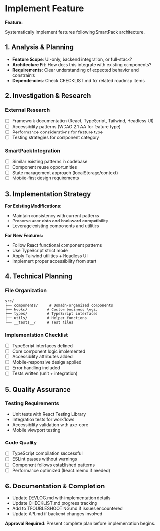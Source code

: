 # Implement Feature

**Feature: <DESCRIPTION>**

Systematically implement features following SmartPack architecture.

## 1. Analysis & Planning

- **Feature Scope**: UI-only, backend integration, or full-stack?
- **Architecture Fit**: How does this integrate with existing components?
- **Requirements**: Clear understanding of expected behavior and constraints
- **Dependencies**: Check CHECKLIST.md for related roadmap items

## 2. Investigation & Research

### External Research

- [ ] Framework documentation (React, TypeScript, Tailwind, Headless UI)
- [ ] Accessibility patterns (WCAG 2.1 AA for feature type)
- [ ] Performance considerations for feature type
- [ ] Testing strategies for component category

### SmartPack Integration

- [ ] Similar existing patterns in codebase
- [ ] Component reuse opportunities
- [ ] State management approach (localStorage/context)
- [ ] Mobile-first design requirements

## 3. Implementation Strategy

**For Existing Modifications:**

- Maintain consistency with current patterns
- Preserve user data and backward compatibility
- Leverage existing components and utilities

**For New Features:**

- Follow React functional component patterns
- Use TypeScript strict mode
- Apply Tailwind utilities + Headless UI
- Implement proper accessibility from start

## 4. Technical Planning

### File Organization

```
src/
├── components/     # Domain-organized components
├── hooks/         # Custom business logic
├── types/         # TypeScript interfaces
├── utils/         # Helper functions
└── __tests__/     # Test files
```

### Implementation Checklist

- [ ] TypeScript interfaces defined
- [ ] Core component logic implemented
- [ ] Accessibility attributes added
- [ ] Mobile-responsive design applied
- [ ] Error handling included
- [ ] Tests written (unit + integration)

## 5. Quality Assurance

### Testing Requirements

- Unit tests with React Testing Library
- Integration tests for workflows
- Accessibility validation with axe-core
- Mobile viewport testing

### Code Quality

- [ ] TypeScript compilation successful
- [ ] ESLint passes without warnings
- [ ] Component follows established patterns
- [ ] Performance optimized (React.memo if needed)

## 6. Documentation & Completion

- Update DEVLOG.md with implementation details
- Update CHECKLIST.md progress tracking
- Add to TROUBLESHOOTING.md if issues encountered
- Update API.md if backend changes involved

**Approval Required**: Present complete plan before implementation begins.
